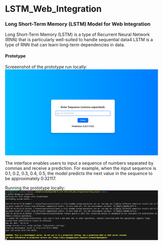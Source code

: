 # LSTM_Web_Integration
### Long Short-Term Memory (LSTM) Model for Web Integration
Long Short-Term Memory (LSTM) is a type of Recurrent Neural Network (RNN) that is particularly well-suited to handle sequential data4
LSTM is a type of RNN that can learn long-term dependencies in data.

#### Prototype 
Screeenshot of the prototype run locally: 
![prototype](result/image%201.png)

The interface enables users to input a sequence of numbers separated by commas and receive a prediction. For example, when the input sequence is 0.1, 0.2, 0.3, 0.4, 0.5, the model predicts the next value in the sequence to be approximately 0.32117.

Running the prototype locally:
![proof](result/image%202.png)




